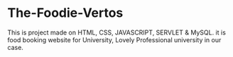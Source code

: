 # The-Foodie-Vertos
This is project made on HTML, CSS, JAVASCRIPT, SERVLET &amp; MySQL. it is food booking website for University, Lovely Professional university in our case.
